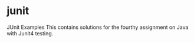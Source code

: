 # junit
JUnit Examples
This contains solutions for the fourthy assignment on Java with Junit4 testing.
